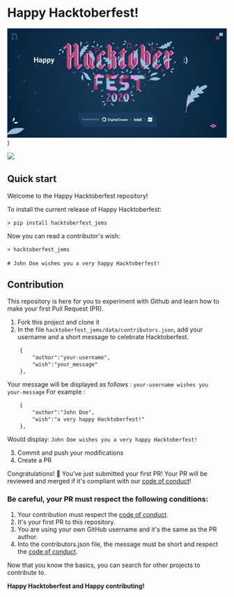 # Happy Hacktoberfest!

![hacktoberfest image](images/hacktoberfest.png))

![](https://img.shields.io/github/license/Amagash/Happy_Hacktoberfest)

## Quick start
Welcome to the Happy Hacktoberfest repository! 

To install the current release of Happy Hacktoberfest:
```
> pip install hacktoberfest_jems
```
Now you can read a contributor's wish:
```
> hacktoberfest_jems

# John Doe wishes you a very happy Hacktoberfest!
```
## Contribution
This repository is here for you to experiment with Github and learn how to make your first Pull Request (PR).

1. Fork this project and clone it
2. In the file `hacktoberfest_jems/data/contributors.json`, add your username and a short message to celebrate Hacktoberfest.
```
    {
        "author":"your-username", 
        "wish":"your_message"
    },
```
Your message will be displayed as follows : `your-username wishes you your-message`
For example : 
```
    {
        "author":"John Doe", 
        "wish":"a very happy Hacktoberfest!"
    },
```
Would display: `John Doe wishes you a very happy Hacktoberfest!`

3. Commit and push your modifications
4. Create a PR

Congratulations! :tada: You’ve just submitted your first PR! Your PR will be reviewed and merged if it's compliant with our [code of conduct](https://github.com/Amagash/Happy_Hacktoberfest/blob/main/.github/workflows/CODE_OF_CONDUCT.md)!

### **Be careful, your PR must respect the following conditions:**

1. Your contribution must respect the [code of conduct](https://github.com/Amagash/Happy_Hacktoberfest/blob/main/.github/workflows/CODE_OF_CONDUCT.md).
2. It's your first PR to this repository.
3. You are using your own GitHub username and it's the same as the PR author.
4. Into the contributors.json file, the message must be short and respect the [code of conduct](https://github.com/Amagash/Happy_Hacktoberfest/blob/main/.github/workflows/CODE_OF_CONDUCT.md).

Now that you know the basics, you can search for other projects to contribute to. 

**Happy Hacktoberfest and Happy contributing!**
